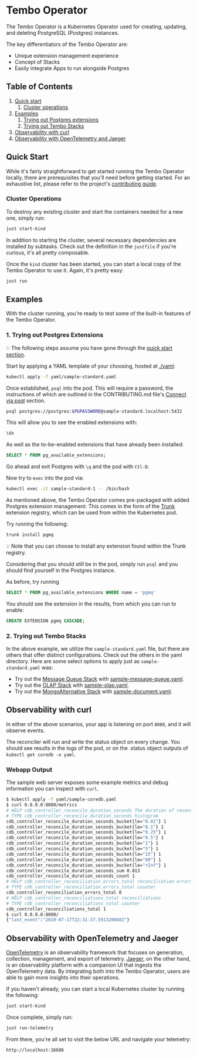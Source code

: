 # Tembo Operator

The Tembo Operator is a Kubernetes Operator used for creating, updating, and deleting PostgreSQL (Postgres) instances.

The key differentiators of the Tembo Operator are:

- Unique extension management experience
- Concept of Stacks
- Easily integrate Apps to run alongside Postgres

## Table of Contents

1. [Quick start](#quick-start)
    1. [Cluster operations](#cluster-operations)
2. [Examples](#examples)
    1. [Trying out Postgres extensions](#1-trying-out-postgres-extensions)
    2. [Trying out Tembo Stacks](#2-trying-out-tembo-stacks)
3. [Observability with curl](#observability-with-curl)
4. [Observability with OpenTelemetry and Jaeger](#observability-with-opentelemetry-and-jaeger)

## Quick Start

While it's fairly straightforward to get started running the Tembo Operator locally, there are prerequisites that you'll need before getting started.
For an exhaustive list, please refer to the project's [contributing guide](./CONTRIBUTING.md).

### Cluster Operations

To destroy any existing cluster and start the containers needed for a new one, simply run:

```bash
just start-kind
```

In addition to starting the cluster, several necessary dependencies are installed by subtasks. Check out the definition in the `justfile` if you're curious, it's all pretty composable.

Once the `kind` cluster has been started, you can start a local copy of the Tembo Operator to use it. Again, it's pretty easy:

```bash
just run
```

## Examples

With the cluster running, you're ready to test some of the built-in features of the Tembo Operator.

### 1. Trying out Postgres Extensions

:bulb: The following steps assume you have gone through the [quick start section](#quick-start).

Start by applying a YAML template of your choosing, hosted at [./yaml](./yaml):

```bash
kubectl apply -f yaml/sample-standard.yaml
```

Once established, `psql` into the pod.
This will require a password, the instructions of which are outlined in the CONTRIBUTING.md file's [Connect via psql](https://github.com/tembo-io/tembo/blob/main/tembo-operator/CONTRIBUTING.md#4-connect-via-psql) section.

```bash
psql postgres://postgres:$PGPASSWORD@sample-standard.localhost:5432
```

This will allow you to see the enabled extensions with:

```sql
\dx
```

As well as the to-be-enabled extensions that have already been installed:

```sql
SELECT * FROM pg_available_extensions;
```

Go ahead and exit Postgres with `\q` and the pod with `Ctl-D`.

Now try to `exec` into the pod via:

```bash
kubectl exec -it sample-standard-1 -- /bin/bash
```

As mentioned above, the Tembo Operator comes pre-packaged with added Postgres extension management.
This comes in the form of the [Trunk](https://pgt.dev/) extension registry, which can be used from within the Kubernetes pod.

Try running the following:

```bash
trunk install pgmq
```

:bulb: Note that you can choose to install any extension found within the Trunk registry.

Considering that you should still be in the pod, simply run `psql` and you should find yourself in the Postgres instance.

As before, try running

```sql
SELECT * FROM pg_available_extensions WHERE name = 'pgmq'
```

You should see the extension in the results, from which you can run to enable:

```sql
CREATE EXTENSION pgmq CASCADE;
```

### 2. Trying out Tembo Stacks

In the above example, we utilize the `sample-standard.yaml` file, but there are others that offer distinct configurations.
Check out the others in the yaml directory.
Here are some select options to apply just as `sample-standard.yaml` was:

- Try out the [Message Queue Stack](https://tembo.io/docs/tembo-stacks/message-queue) with [sample-message-queue.yaml](./yaml/sample-message-queue.yaml).
- Try out the [OLAP Stack](https://tembo.io/docs/tembo-stacks/olap) with [sample-olap.yaml](./yaml/sample-olap.yaml).
- Try out the [MongoAlternative Stack](https://tembo.io/docs/tembo-stacks/mongo-alternative) with [sample-document.yaml](./yaml/sample-document.yaml).

## Observability with curl

In either of the above scenarios, your app is listening on port `8080`, and it will observe events.

The reconciler will run and write the status object on every change. You should see results in the logs of the pod, or on the .status object outputs of `kubectl get coredb -o yaml`.

### Webapp Output

The sample web server exposes some example metrics and debug information you can inspect with `curl`.

```bash
$ kubectl apply -f yaml/sample-coredb.yaml
$ curl 0.0.0.0:8080/metrics
# HELP cdb_controller_reconcile_duration_seconds The duration of reconcile to complete in seconds
# TYPE cdb_controller_reconcile_duration_seconds histogram
cdb_controller_reconcile_duration_seconds_bucket{le="0.01"} 1
cdb_controller_reconcile_duration_seconds_bucket{le="0.1"} 1
cdb_controller_reconcile_duration_seconds_bucket{le="0.25"} 1
cdb_controller_reconcile_duration_seconds_bucket{le="0.5"} 1
cdb_controller_reconcile_duration_seconds_bucket{le="1"} 1
cdb_controller_reconcile_duration_seconds_bucket{le="5"} 1
cdb_controller_reconcile_duration_seconds_bucket{le="15"} 1
cdb_controller_reconcile_duration_seconds_bucket{le="60"} 1
cdb_controller_reconcile_duration_seconds_bucket{le="+Inf"} 1
cdb_controller_reconcile_duration_seconds_sum 0.013
cdb_controller_reconcile_duration_seconds_count 1
# HELP cdb_controller_reconciliation_errors_total reconciliation errors
# TYPE cdb_controller_reconciliation_errors_total counter
cdb_controller_reconciliation_errors_total 0
# HELP cdb_controller_reconciliations_total reconciliations
# TYPE cdb_controller_reconciliations_total counter
cdb_controller_reconciliations_total 1
$ curl 0.0.0.0:8080/
{"last_event":"2019-07-17T22:31:37.591320068Z"}
```

## Observability with OpenTelemetry and Jaeger

[OpenTelemetry](https://opentelemetry.io/) is an observability framework that focuses on generation, collection, management, and export of telemetry.
[Jaeger](https://www.jaegertracing.io/), on the other hand, is an observability platform with a companion UI that ingests the OpenTelemetry data.
By integrating both into the Tembo Operator, users are able to gain more insights into their operations.

If you haven't already, you can start a local Kubernetes cluster by running the following:

```bash
just start-kind
```

Once complete, simply run:

```bash
just run-telemetry
```

From there, you're all set to visit the below URL and navigate your telemetry:
```
http://localhost:16686
```
